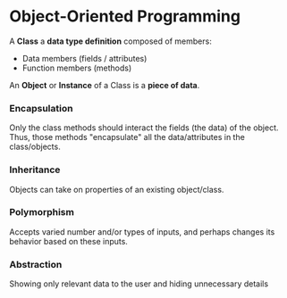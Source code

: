 # Object-Oriented Programming

A **Class** a **data type definition** composed of members:
+ Data members (fields / attributes)
+ Function members (methods)

An **Object** or **Instance** of a Class is a **piece of data**.

### Encapsulation
Only the class methods should interact the fields (the data) of the object. Thus, those methods "encapsulate" all the data/attributes in the class/objects.

### Inheritance
Objects can take on properties of an existing object/class.

### Polymorphism
Accepts varied number and/or types of inputs, and perhaps changes its behavior based on these inputs.

### Abstraction 
Showing only relevant data to the user and hiding unnecessary details

